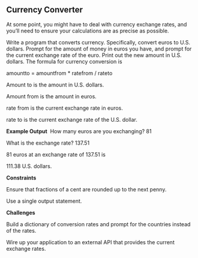 ## Currency Converter

At some point, you might have to deal with currency exchange rates, and you’ll need to ensure your calculations are as precise as possible.

Write a program that converts currency. Specifically, convert euros to U.S. dollars. Prompt for the amount of money in euros you have, and prompt for the current exchange rate of the euro. Print out the new amount in U.S. dollars. The formula for currency conversion is

amountto = amountfrom \* ratefrom / rateto

Amount to is the amount in U.S. dollars.

Amount from is the amount in euros.

rate from is the current exchange rate in euros.

rate to is the current exchange rate of the U.S. dollar.

**Example Output**
​
How many euros are you exchanging? 81

What is the exchange rate? 137.51

81 euros at an exchange rate of 137.51 is

111.38 U.S. dollars.

**Constraints**

Ensure that fractions of a cent are rounded up to the next penny.

Use a single output statement.

**Challenges**

Build a dictionary of conversion rates and prompt for the countries instead of the rates.

Wire up your application to an external API that provides the current exchange rates.
